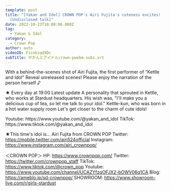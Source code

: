 ```yaml
---
template: post
title: "[Yakan and Idol] CROWN POP's Airi Fujita's cuteness excites!
  [Undisclosed talk]"
date: 2022-10-23T10:00:06.000Z
tag:
  - Yakan & Idol
category:
  - Crown Pop
author: auto
videoID: FicnkzqdXDc
subTitle: やかんとアイドルcrown-pwebm-subs.srt
---
```

With a behind-the-scenes shot of Airi Fujita, the first performer of "Kettle and Idol"
Reveal unreleased scenes! Please enjoy the narration of the person herself ♪

★ Every day at 19:00 Latest update
A personality that sprouted in Kettle, who works at Stardust headquarters.
His wish was, "I'll make you a delicious cup of tea, so let me talk to your idol."
Kettle-kun, who was born in a hot water supply room
Let's get closer to the charm of cute idols!

<Kettle and Idol>
Youtube: https://www.youtube.com/@yakan_and_idol
TikTok: https://www.tiktok.com/@yakan_and_idol

★This time's idol is... Airi Fujita from CROWN POP
<Fujita Airi>
Twitter: https://mobile.twitter.com/airi524official
Instagram: https://www.instagram.com/airi_crownpop/

＜CROWN POP＞
HP: https://www.crownpop.com/
Twitter: https://twitter.com/crownpop_staff
TikTok: https://www.tiktok.com/@crown_pop
Youtube: https://www.youtube.com/channel/UCAZYfzqOFJX2-bOWV06q1CA
Blog: https://ameblo.jp/sd-crownpop/
SHOWROOM: https://www.showroom-live.com/r/girls-stardust